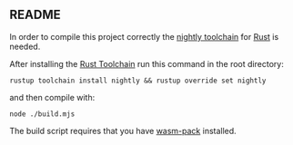 ## README

In order to compile this project correctly the [nightly toolchain](https://doc.rust-lang.org/book/appendix-07-nightly-rust.html) for [Rust](https://www.rust-lang.org/) is needed. 

After installing the [Rust Toolchain](https://www.rust-lang.org/tools/install) run this command in the root directory:

`rustup toolchain install nightly && rustup override set nightly`

and then compile with:

`node ./build.mjs`

The build script requires that you have [wasm-pack](https://rustwasm.github.io/wasm-pack/installer/#) installed.